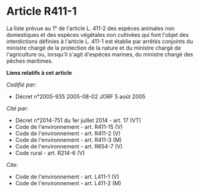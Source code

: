 # Article R411-1

La liste prévue au 1° de l'article L. 411-2 des espèces animales non domestiques et des espèces végétales non cultivées qui
font l'objet des interdictions définies à l'article L. 411-1 est établie par arrêtés conjoints du ministre chargé de la
protection de la nature et du ministre chargé de l'agriculture ou, lorsqu'il s'agit d'espèces marines, du ministre chargé des
pêches maritimes.

**Liens relatifs à cet article**

_Codifié par_:

  - Décret n°2005-935 2005-08-02 JORF 5 août 2005

_Cité par_:

  - Décret n°2014-751 du 1er juillet 2014 - art. 17 (VT)
  - Code de l'environnement - art. R411-15 (V)
  - Code de l'environnement - art. R411-2 (V)
  - Code de l'environnement - art. R411-3 (M)
  - Code de l'environnement - art. R654-7 (V)
  - Code rural - art. R214-6 (V)

_Cite_:

  - Code de l'environnement - art. L411-1 (V)
  - Code de l'environnement - art. L411-2 (M)
